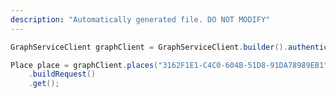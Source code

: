 ```yaml
---
description: "Automatically generated file. DO NOT MODIFY"
---
```

<!-- markdownlint-disable MD041 -->

```java
GraphServiceClient graphClient = GraphServiceClient.builder().authenticationProvider( authProvider ).buildClient();

Place place = graphClient.places("3162F1E1-C4C0-604B-51D8-91DA78989EB1")
    .buildRequest()
    .get();
```
